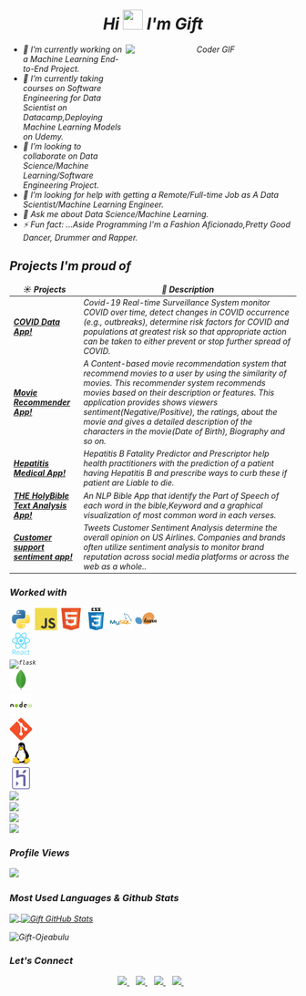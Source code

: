   



<H1 align='center'><i>Hi <img src="https://raw.githubusercontent.com/TheDudeThatCode/TheDudeThatCode/master/Assets/Hi.gif" width=35 height=35> I'm Gift</H1><i>
  

<p align='center'>
  
  

  
  
  

  

  
  
  
  <img align="right" alt="Coder GIF" height=250 width=300 src="https://i.pinimg.com/originals/e4/26/70/e426702edf874b181aced1e2fa5c6cde.gif" />
  
  
  


- 🔭 I’m currently working on a Machine Learning End-to-End Project.
- 🌱 I’m currently taking courses on Software Engineering for Data Scientist on Datacamp,Deploying Machine Learning Models on Udemy.
- 👯 I’m looking to collaborate on  Data Science/Machine Learning/Software Engineering Project.
- 🤔 I’m looking for help with getting a Remote/Full-time Job as A Data Scientist/Machine Learning Engineer.
- 💬 Ask me about Data Science/Machine Learning.
- ⚡ Fun fact: ...Aside Programming I'm a Fashion Aficionado,Pretty Good Dancer, Drummer and Rapper.

<h2>Projects I'm proud of</h2>
<table>
  <thead align="center">
    <tr border: none;>
      <td><b>☀️ Projects</b></td>
      <td><b>💬 Description</b></td>
    </tr>
  </thead>
  <tbody>
     <tr>
      <td><a href="https://github.com/Gift-Ojeabulu/Covid-Surveillance-System"><b>COVID Data App!</b></a></td>
      <td> Covid-19 Real-time Surveillance System  monitor COVID over time, detect changes in COVID occurrence (e.g., outbreaks), determine risk factors for COVID and populations at greatest risk so that appropriate action can be taken to either prevent or stop further spread of COVID.</td>
    </tr>
    <tr>
    <tr>
      <td><a href="https://github.com/Gift-Ojeabulu/Movie-Recommendation-System"><b>Movie Recommender App!</b></a></td>
      <td>A Content-based movie recommendation system that recommend movies to a user by using the similarity of movies. This recommender system recommends movies based on their description or features. This application provides shows viewers sentiment(Negative/Positive), the ratings, about the movie and gives a detailed description of the characters in the movie(Date of Birth), Biography and so on.
</td>
    </tr>
    <tr>
      <td><a href="https://github.com/Gift-Ojeabulu/Hepatitis-predmedical-App"><b>Hepatitis Medical App!</b></a></td>
      <td> Hepatitis B Fatality Predictor and Prescriptor help health practitioners with the prediction of a patient having Hepatitis B and prescribe ways to curb these if patient are Liable to die.</td>
    </tr>
    <tr>
      <td><a href="https://github.com/Gift-Ojeabulu/BibleText-Analysis"><b>THE HolyBible Text Analysis App!</b></a></td>
      <td>An NLP Bible App that identify the Part of Speech of each word in the bible,Keyword and a graphical visualization of most common word in each verses.</td>
    </tr>
     <tr>
      <td><a href="https://github.com/Gift-Ojeabulu/Twitter-SentimentAirline-Analysis"><b>Customer support sentiment app!</b></a></td>
      <td> Tweets Customer Sentiment Analysis determine the overall opinion on US Airlines. Companies and brands often utilize sentiment analysis to monitor brand reputation across social media platforms or across the web as a whole..</td>
    </tr>
  </tbody>
</table>




### Worked with 

<code><img height="40" src="https://raw.githubusercontent.com/devicons/devicon/master/icons/python/python-original.svg" title="python"></code>
<code><img height="40" src="https://raw.githubusercontent.com/devicons/devicon/master/icons/javascript/javascript-original.svg" title="javascript"></code>
<code><img height="40" src="https://raw.githubusercontent.com/devicons/devicon/master/icons/html5/html5-original.svg" title="html5"></code>
<code><img height="40" src="https://raw.githubusercontent.com/devicons/devicon/master/icons/css3/css3-original-wordmark.svg" title="css3"></code>
<code><img height="40" src="https://raw.githubusercontent.com/devicons/devicon/master/icons/mysql/mysql-original-wordmark.svg" title="mysql"></code>
<code><img height="40" src="https://raw.githubusercontent.com/github/explore/80688e429a7d4ef2fca1e82350fe8e3517d3494d/topics/scikit-learn/scikit-learn.png" title="sklearn">
<code><img height="40" src="https://raw.githubusercontent.com/devicons/devicon/master/icons/react/react-original-wordmark.svg" title="react"></code>
<code><img height="40" src="https://www.vectorlogo.zone/logos/pocoo_flask/pocoo_flask-icon.svg" title="flask"></code>
<code><img height="40" src="https://raw.githubusercontent.com/devicons/devicon/master/icons/mongodb/mongodb-original.svg" title="mongodb"></code>
<code><img height="40" src="https://raw.githubusercontent.com/devicons/devicon/master/icons/nodejs/nodejs-original-wordmark.svg" title="node.js"></code>
<code><img height="40" src="https://raw.githubusercontent.com/devicons/devicon/master/icons/git/git-original.svg" title="git"></code>
<code><img height="40" src="https://raw.githubusercontent.com/devicons/devicon/master/icons/linux/linux-original.svg" title="linux"></code>
<code><img height="40" src="https://raw.githubusercontent.com/devicons/devicon/master/icons/heroku/heroku-original.svg" title="heroku"></code>
<code><img height="30" src="https://raw.githubusercontent.com/numpy/numpy/7e7f4adab814b223f7f917369a72757cd28b10cb/branding/icons/numpylogo.svg"></code>
<code><img height="30" src="https://raw.githubusercontent.com/pandas-dev/pandas/761bceb77d44aa63b71dda43ca46e8fd4b9d7422/web/pandas/static/img/pandas.svg"></code>
<code><img height="30" src="https://matplotlib.org/_static/logo2.svg"></code>
<code><img height="30" src="https://upload.wikimedia.org/wikipedia/commons/thumb/0/05/Scikit_learn_logo_small.svg/1280px-Scikit_learn_logo_small.svg.png"></code>
</code>



### Profile Views

![](https://komarev.com/ghpvc/?username=Gift-Ojeabulu&color=dc143c)


###  Most Used Languages & Github Stats

<a href="https://github.com/Gift-Ojeabulu/Gift-Ojeabulu">
  <img align="center" src="https://github-readme-stats.vercel.app/api/top-langs/?username=Gift-Ojeabulu&hide=java,html&title_color=ffffff&text_color=c9cacc&icon_color=2bbc8a&bg_color=1d1f21" />
</a>
<a href="https://github.com/Gift-Ojeabulu/Gift-Ojeabulu">
  <img align="center" src="https://github-readme-stats.vercel.app/api?username=Gift-Ojeabulu&show_icons=true&line_height=27&count_private=true&title_color=ffffff&text_color=c9cacc&icon_color=2bbc8a&bg_color=1d1f21" alt="Gift GitHub Stats" />
</a>

  
  <p><img align="center" src="https://github-readme-streak-stats.herokuapp.com/?user=Gift-Ojeabulu&layout=compact&count_private=true&show_icons=true&theme=merko&hide_border=true" alt="Gift-Ojeabulu" /></p> 
  


### Let's Connect

<p align='center'>
<a href="https://twitter.com/GiftOjeabulu_">
  <img src="https://img.shields.io/badge/twitter-%231DA1F2.svg?&style=for-the-badge&logo=twitter&logoColor=white" />
</a>&nbsp;&nbsp;
<a href="mailto:giftoscart@gmail.com">
  <img src="https://img.shields.io/badge/email-%23D14836.svg?&style=for-the-badge&logo=gmail&logoColor=white" />
</a>&nbsp;&nbsp;
  <a href="https://www.linkedin.com/in/gift-ojabu/">
  <img src="https://img.shields.io/badge/linkedin-%230077B5.svg?&style=for-the-badge&logo=linkedin&logoColor=white" />
</a>&nbsp;&nbsp;
  <a href="https://medium.com/@giftojeabulu">                                                                               
<img src="https://img.shields.io/badge/Medium-12100E?style=for-the-badge&logo=medium&logoColor=white" />                   
</a>&nbsp;&nbsp; 


